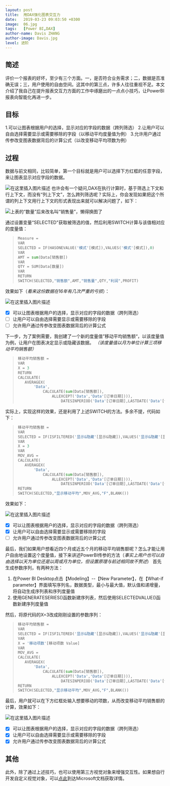 ```yaml
---
layout: post
title:  用DAX强化图表交互力
date:   2019-03-23 09:03:50 +0300
image:  06.jpg
tags:   [Power BI,DAX]
author-name: Davis ZHANG
author-image: Davis.jpg
level: 进阶
---
```


## 简述
评价一个报表的好坏，至少有三个方面。一，是否符合业务需求；二，数据是否准确无误；三，用户使用的自由空间。这其中的第三点，许多人往往重视不足。本文介绍了我自己在提升报表交互力方面的工作中琢磨出的一点点小技巧，让PowerBI报表向智能化再进一步。

## 目标
1.可以让图表根据用户的选择，显示对应的字段的数据（跨列筛选）
2.让用户可以自由选择需要显示或需要移除的字段（以移动平均度量值为例）
3.允许用户通过传参改变图表数据背后的计算公式（以改变移动平均项数为例）

## 过程
数据与前文相同，比较简单，第一个目标就是用户可以选择下方红框的任意字段，来让图表显示对应字段的数据。

![在这里插入图片描述](https://img-blog.csdnimg.cn/20190323120443711.png?x-oss-process=image/watermark,type_ZmFuZ3poZW5naGVpdGk,shadow_10,text_d3d3LmQtYmkudGVjaA==,size_16,color_FFFFFF,t_70)
也许会有一个疑问,DAX在执行计算时，基于筛选上下文和行上下文，而没有“列上下文”，怎么跨列筛选呢？实际上，你会发现如果把这个所谓的列上下文用行上下文的形式表现出来就可以解决问题了，如下：

![*上表的“数量”后来改名叫“销售量”，懒得换图了*](https://img-blog.csdnimg.cn/20190323122512556.png?x-oss-process=image/watermark,type_ZmFuZ3poZW5naGVpdGk,shadow_10,text_d3d3LmQtYmkudGVjaA==,size_16,color_FFFFFF,t_70)

通过设置变量“SELECTED"获取被筛选的值，然后利用SWITCH计算与该值相对应的度量值：

>```Python
>Measure = 
>VAR 
>SELECTED = IF(HASONEVALUE('模式'[模式]),VALUES('模式'[模式]),0)
>VAR
>AMT = sum(Data[销售额])
>VAR
>QTY = SUM(Data[数量])
>VAR
>RETURN
>SWITCH(SELECTED,"销售额",AMT,"销售量",QTY,"利润",PROFIT)
>```

效果如下（*看来这份数据在16年有几次严重的亏损*）：

![在这里插入图片描述](https://img-blog.csdnimg.cn/20191127163129207.png?x-oss-process=image/watermark,type_ZmFuZ3poZW5naGVpdGk,shadow_10,text_d3d3LmQtYmkudGVjaA==,size_16,color_FFFFFF,t_70)

- [x] 可以让图表根据用户的选择，显示对应的字段的数据（跨列筛选）
- [ ] 让用户可以自由选择需要显示或需要移除的字段
- [ ] 允许用户通过传参改变图表数据背后的计算公式

下一步，为了案例需要，我创建了一个新的度量值”移动平均销售额“，以该度量值为例，让用户在图表决定显示或隐藏该数据。
*（该度量值以月为单位计算三项移动平均销售额）*

>```Python
>移动平均销售额 = 
>VAR
>X = 3
>RETURN
>CALCULATE(
>    AVERAGEX(
>        'Data',
>            CALCULATE(sum(Data[销售额]),
>                ALLEXCEPT('Data','Data'[订单日期]))),
>                    DATESINPERIOD('Data'[订单日期],LASTDATE('Data'[订单日期]),X,MONTH))
>```

实际上，实现这样的效果，还是利用了上述SWITCH的方法。多余不提，代码如下：

>```Python
>移动平均销售额 = 
>VAR
>SELECTED = IF(ISFILTERED('显示&隐藏'[显示&隐藏]),VALUES('显示&隐藏'[显示&隐藏]),"F")
>VAR
>X = 3
>VAR
>MOV_AVG = 
>CALCULATE(
>    AVERAGEX(
>        'Data',
>            CALCULATE(sum(Data[销售额]),
>                ALLEXCEPT('Data','Data'[订单日期]))),
>                    DATESINPERIOD('Data'[订单日期],LASTDATE('Data'[订单日期]),X,MONTH))
>RETURN
>SWITCH(SELECTED,"显示移动平均",MOV_AVG,"F",BLANK())
>```

效果如下：

![在这里插入图片描述](https://img-blog.csdnimg.cn/20191127164000852.png?x-oss-process=image/watermark,type_ZmFuZ3poZW5naGVpdGk,shadow_10,text_d3d3LmQtYmkudGVjaA==,size_16,color_FFFFFF,t_70)

- [x] 可以让图表根据用户的选择，显示对应的字段的数据（跨列筛选）
- [x] 让用户可以自由选择需要显示或需要移除的字段
- [ ] 允许用户通过传参改变图表数据背后的计算公式

最后，我们如果用户想看近四个月或近五个月的移动平均销售额呢？怎么才能让用户自由地设置这个度量值，接下来讲述PowerBI传参的方法（*事实上用户也可以自由选择以天为单位还是以周或月为单位，但设置原理与前述相同故不赘述*）
首先生成参数序列，有两种方法：
1. 在Power BI Desktop点击【Modeling】--【New Parameter】，在【What-if parameter】界面填写序列名，数据类型，最小与最大值，默认值和递增量，将自动生成序列表和序列度量值
2. 使用GENERATESERIES()函数新建序列表，然后使用SELECTEDVALUE()函数新建序列度量值

然后，将原代码的X=3改成刚刚设置的参数序列：

>```Python
>移动平均销售额 = 
>VAR
>SELECTED = IF(ISFILTERED('显示&隐藏'[显示&隐藏]),VALUES('显示&隐藏'[显示&隐藏]),"F")
>VAR
>X = '移动项数'[移动项数 Value]
>VAR
>MOV_AVG = 
>CALCULATE(
>    AVERAGEX(
>        'Data',
>            CALCULATE(sum(Data[销售额]),
>                ALLEXCEPT('Data','Data'[订单日期]))),
>                    DATESINPERIOD('Data'[订单日期],LASTDATE('Data'[订单日期]),X,MONTH))
>RETURN
>SWITCH(SELECTED,"显示移动平均",MOV_AVG,"F",BLANK())
>```

最后，用户就可以在下方红框处输入想要移动的项数，从而改变移动平均销售额的计算，效果如下：

![在这里插入图片描述](https://img-blog.csdnimg.cn/20191127164420111.png?x-oss-process=image/watermark,type_ZmFuZ3poZW5naGVpdGk,shadow_10,text_d3d3LmQtYmkudGVjaA==,size_16,color_FFFFFF,t_70)

- [x] 可以让图表根据用户的选择，显示对应的字段的数据（跨列筛选）
- [x] 让用户可以自由选择需要显示或需要移除的字段
- [x] 允许用户通过传参改变图表数据背后的计算公式

## 其他
此外，除了通过上述技巧，也可以使用第三方视觉对象来增强交互性。如果想自行开发自定义视觉对象，可以[点此](https://powerbi.microsoft.com/zh-tw/developers/custom-visualization/)到达Microsoft文档获取详情。





